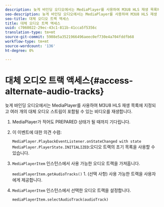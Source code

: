 ```yaml
---
description: 늦게 바인딩 오디오에서는 MediaPlayer를 사용하여 M3U8 HLS 재생 목록에 지정되고 여러 개의 대체 오디오 스트림이 포함될 수 있는 비디오를 재생합니다.
seo-description: 늦게 바인딩 오디오에서는 MediaPlayer를 사용하여 M3U8 HLS 재생 목록에 지정되고 여러 개의 대체 오디오 스트림이 포함될 수 있는 비디오를 재생합니다.
seo-title: 대체 오디오 트랙 액세스
title: 대체 오디오 트랙 액세스
uuid: c7060022-29ec-43c1-811b-41cca5f5356c
translation-type: tm+mt
source-git-commit: 5908e5a3521966496aeec0ef730e4a704fddfb68
workflow-type: tm+mt
source-wordcount: '136'
ht-degree: 0%

---
```



# 대체 오디오 트랙 액세스{#access-alternate-audio-tracks}

늦게 바인딩 오디오에서는 MediaPlayer를 사용하여 M3U8 HLS 재생 목록에 지정되고 여러 개의 대체 오디오 스트림이 포함될 수 있는 비디오를 재생합니다.

1. MediaPlayer가 적어도 PREPARED 상태가 될 때까지 기다립니다.
1. 이 이벤트에 대한 의견 수렴:

   `MediaPlayer.PlaybackEventListener.onStateChanged with state MediaPlayer.PlayerState.INITIALIZED`:오디오 트랙의 초기 목록을 사용할 수 있습니다.

1. `MediaPlayerItem` 인스턴스에서 사용 가능한 오디오 트랙을 가져옵니다.

   `mediaPlayerItem.getAudioTracks()` 1. (선택 사항) 사용 가능한 트랙을 사용자에게 제공합니다.
1. `MediaPlayerItem` 인스턴스에서 선택한 오디오 트랙을 설정합니다.

   `mediaPlayerItem.selectAudioTrack(audioTrack)`